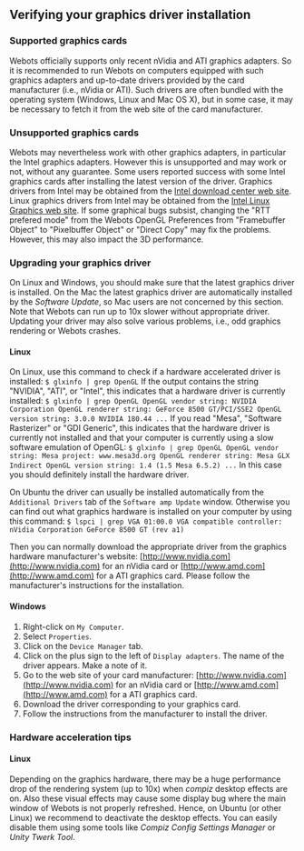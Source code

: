 ## Verifying your graphics driver installation

### Supported graphics cards

Webots officially supports only recent nVidia and ATI graphics adapters. So it
is recommended to run Webots on computers equipped with such graphics adapters
and up-to-date drivers provided by the card manufacturer (i.e., nVidia or ATI).
Such drivers are often bundled with the operating system (Windows, Linux and Mac
OS X), but in some case, it may be necessary to fetch it from the web site of
the card manufacturer.

### Unsupported graphics cards

Webots may nevertheless work with other graphics adapters, in particular the
Intel graphics adapters. However this is unsupported and may work or not,
without any guarantee. Some users reported success with some Intel graphics
cards after installing the latest version of the driver. Graphics drivers from
Intel may be obtained from the [Intel download center web
site](http://downloadcenter.intel.com). Linux graphics drivers from Intel may be
obtained from the [Intel Linux Graphics web
site](http://intellinuxgraphics.org). If some graphical bugs subsist, changing
the "RTT prefered mode" from the Webots OpenGL Preferences from "Framebuffer
Object" to "Pixelbuffer Object" or "Direct Copy" may fix the problems. However,
this may also impact the 3D performance.

### Upgrading your graphics driver

On Linux and Windows, you should make sure that the latest graphics driver is
installed. On the Mac the latest graphics driver are automatically installed by
the *Software Update*, so Mac users are not concerned by this section. Note that
Webots can run up to 10x slower without appropriate driver. Updating your driver
may also solve various problems, i.e., odd graphics rendering or Webots crashes.

#### Linux

On Linux, use this command to check if a hardware accelerated driver is
installed: `$ glxinfo | grep OpenGL` If the output contains the string "NVIDIA",
"ATI", or "Intel", this indicates that a hardware driver is currently installed:
`$ glxinfo | grep OpenGL OpenGL vendor string: NVIDIA Corporation OpenGL
renderer string: GeForce 8500 GT/PCI/SSE2 OpenGL version string: 3.0.0 NVIDIA
180.44 ...` If you read "Mesa", "Software Rasterizer" or "GDI Generic", this
indicates that the hardware driver is currently not installed and that your
computer is currently using a slow software emulation of OpenGL: `$ glxinfo |
grep OpenGL OpenGL vendor string: Mesa project: www.mesa3d.org OpenGL renderer
string: Mesa GLX Indirect OpenGL version string: 1.4 (1.5 Mesa 6.5.2) ...` In
this case you should definitely install the hardware driver.

On Ubuntu the driver can usually be installed automatically from the `Additional
Drivers` tab of the `Software amp Update` window. Otherwise you can find out
what graphics hardware is installed on your computer by using this command: `$
lspci | grep VGA 01:00.0 VGA compatible controller: nVidia Corporation GeForce
8500 GT (rev a1)`

Then you can normally download the appropriate driver from the graphics hardware
manufacturer's website: [http://www.nvidia.com](http://www.nvidia.com) for an
nVidia card or [http://www.amd.com](http://www.amd.com) for a ATI graphics card.
Please follow the manufacturer's instructions for the installation.

#### Windows

1. Right-click on `My Computer`.
2. Select `Properties`.
3. Click on the `Device Manager` tab.
4. Click on the plus sign to the left of `Display adapters`. The name of the driver appears. Make a note of it.
5. Go to the web site of your card manufacturer: [http://www.nvidia.com](http://www.nvidia.com) for an nVidia card or [http://www.amd.com](http://www.amd.com) for a ATI graphics card.
6. Download the driver corresponding to your graphics card.
7. Follow the instructions from the manufacturer to install the driver.

### Hardware acceleration tips

#### Linux

Depending on the graphics hardware, there may be a huge performance drop of the
rendering system (up to 10x) when *compiz* desktop effects are on. Also these
visual effects may cause some display bug where the main window of Webots is not
properly refreshed. Hence, on Ubuntu (or other Linux) we recommend to deactivate
the desktop effects. You can easily disable them using some tools like *Compiz
Config Settings Manager* or *Unity Twerk Tool*.

